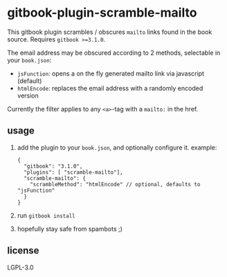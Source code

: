 # gitbook-plugin-scramble-mailto

This gitbook plugin scrambles / obscures `mailto` links found in the book source.
Requires `gitbook >=3.1.0`.

The email address may be obscured according to 2 methods, selectable in your `book.json`:

- `jsFunction`: opens a on the fly generated mailto link via javascript (default)
- `htmlEncode`: replaces the email address with a randomly encoded version


Currently the filter applies to any `<a>`-tag with a `mailto:` in the href.

## usage

1. add the plugin to your `book.json`, and optionally configure it. example:

    ```
    {
      "gitbook": "3.1.0",
      "plugins": [ "scramble-mailto"],
      "scramble-mailto": {
        "scrambleMethod": "htmlEncode" // optional, defaults to "jsFunction"
      }
    }
    ```

2. run `gitbook install`

3. hopefully stay safe from spambots ;)

## license

LGPL-3.0
